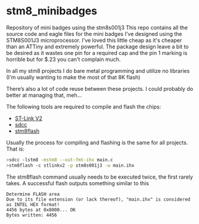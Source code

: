 # stm8_minibadges
Repository of mini badges using the stm8s001j3
This repo contains all the source code and eagle files for the mini badges I've designed using the STM8S001J3 microprocessor. I've loved this little cheap as it's cheaper than an ATTiny and extremely powerful. The package design leave a bit to be desired as it wastes one pin for a required cap and the pin 1 marking is horrible but for $.23 you can't complain much.

In all my stm8 projects I do bare metal programming and utilize no libraries (I'm usually wanting to make the most of that 8K flash)

There’s also a lot of code reuse between these projects. I could probably do better at managing that, meh...

The following tools are required to compile and flash the chips:
* [ST-Link V2](http://www.ebay.com/sch/i.html?_from=R40&_trksid=p2050601.m570.l1313.TR0.TRC0.H0.Xstlink+v2.TRS0&_nkw=stlink+v2&_sacat=0)
* [sdcc](https://sourceforge.net/projects/sdcc/files/snapshot_builds/)
* [stm8flash](https://github.com/vdudouyt/stm8flash)

Usually the process for compiling and flashing is the same for all projects. That is:

```bash
>sdcc -lstm8 -mstm8 --out-fmt-ihx main.c
>stm8flash -c stlinkv2 -p stm8s001j3 -w main.ihx
```

The stm8flash command usually needs to be executed twice, the first rarely takes.
A successful flash outputs something similar to this

```
Determine FLASH area
Due to its file extension (or lack thereof), "main.ihx" is considered as INTEL HEX format!
4456 bytes at 0x8000... OK
Bytes written: 4456
```
